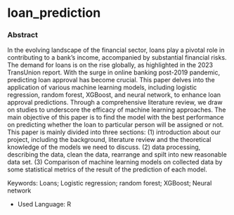 # loan_prediction


### Abstract
In the evolving landscape of the financial sector, loans play a pivotal role in contributing to a bank’s income, accompanied by substantial financial risks. The demand for loans is on the rise globally, as highlighted in the 2023 TransUnion report. With the surge in online banking post-2019 pandemic, predicting loan approval has become crucial. This paper delves into the application of various machine learning models, including logistic regression, random forest, XGBoost, and neural network, to enhance loan approval predictions. Through a comprehensive literature review, we draw on studies to underscore the efficacy of machine learning approaches. The main objective of this paper is to find the model with the best performance on predicting whether the loan to particular person will be assigned or not. This paper is mainly divided into three sections: (1) introduction about our project, including the background, literature review and the theoretical knowledge of the models we need to discuss. (2) data processing, describing the data, clean the data, rearrange and spilt into new reasonable data set. (3) Comparison of machine learning models on collected data by some statistical metrics of the result of the prediction of each model.

Keywords: Loans; Logistic regression; random forest; XGBoost; Neural network

- Used Language: R
